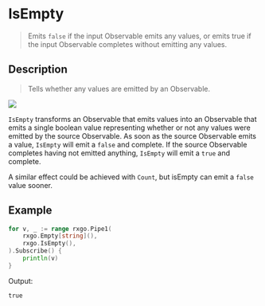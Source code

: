 # IsEmpty

> Emits `false` if the input Observable emits any values, or emits true if the input Observable completes without emitting any values.

## Description

> Tells whether any values are emitted by an Observable.

![](https://rxjs.dev/assets/images/marble-diagrams/isEmpty.png)

`IsEmpty` transforms an Observable that emits values into an Observable that emits a single boolean value representing whether or not any values were emitted by the source Observable. As soon as the source Observable emits a value, `IsEmpty` will emit a `false` and complete. If the source Observable completes having not emitted anything, `IsEmpty` will emit a `true` and complete.

A similar effect could be achieved with `Count`, but isEmpty can emit a `false` value sooner.

## Example

```go
for v, _ := range rxgo.Pipe1(
    rxgo.Empty[string](),
    rxgo.IsEmpty(),
).Subscribe() {
    println(v)
}
```

Output:

```
true
```
